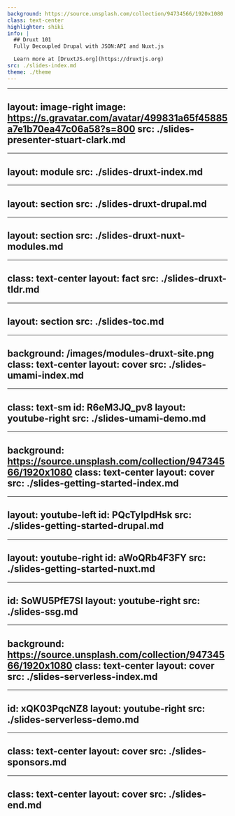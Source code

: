 ```yaml
---
background: https://source.unsplash.com/collection/94734566/1920x1080
class: text-center
highlighter: shiki
info: |
  ## Druxt 101
  Fully Decoupled Drupal with JSON:API and Nuxt.js

  Learn more at [DruxtJS.org](https://druxtjs.org)
src: ./slides-index.md
theme: ./theme
---
```


---
layout: image-right
image: https://s.gravatar.com/avatar/499831a65f45885a7e1b70ea47c06a58?s=800
src: ./slides-presenter-stuart-clark.md
---

---
layout: module
src: ./slides-druxt-index.md
---

---
layout: section
src: ./slides-druxt-drupal.md
---

---
layout: section
src: ./slides-druxt-nuxt-modules.md
---

---
class: text-center
layout: fact
src: ./slides-druxt-tldr.md
---

---
layout: section
src: ./slides-toc.md
---

---
background: /images/modules-druxt-site.png
class: text-center
layout: cover
src: ./slides-umami-index.md
---

---
class: text-sm
id: R6eM3JQ_pv8
layout: youtube-right
src: ./slides-umami-demo.md
---

---
background: https://source.unsplash.com/collection/94734566/1920x1080
class: text-center
layout: cover
src: ./slides-getting-started-index.md
---

---
layout: youtube-left
id: PQcTyIpdHsk
src: ./slides-getting-started-drupal.md
---

---
layout: youtube-right
id: aWoQRb4F3FY
src: ./slides-getting-started-nuxt.md
---

---
id: SoWU5PfE7SI
layout: youtube-right
src: ./slides-ssg.md
---

---
background: https://source.unsplash.com/collection/94734566/1920x1080
class: text-center
layout: cover
src: ./slides-serverless-index.md
---

---
id: xQK03PqcNZ8
layout: youtube-right
src: ./slides-serverless-demo.md
---

---
class: text-center
layout: cover
src: ./slides-sponsors.md
---

---
class: text-center
layout: cover
src: ./slides-end.md
---
